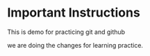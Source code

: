 # Important Instructions

This is demo for practicing git and github

we are doing the changes for learning practice.
